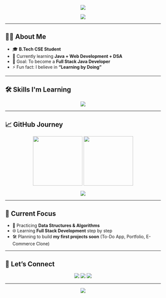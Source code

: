<!-- Banner -->
<p align="center">
  <img src="https://capsule-render.vercel.app/api?type=waving&color=0:00c6ff,100:0072ff&height=200&section=header&text=Hi%20I'm%20Himanshu👋&fontSize=40&fontColor=ffffff&animation=fadeIn&fontAlignY=35" />
</p>

<!-- Typing effect -->
<p align="center">
  <img src="https://readme-typing-svg.herokuapp.com?font=Fira+Code&size=22&pause=1000&color=0072FF&center=true&vCenter=true&width=600&lines=💻+Aspiring+Software+Engineer;🚀+Learning+Full+Stack+Development;🌱+Open+to+Internships+and+Projects;✨+Building+my+coding+journey" />
</p>

---

## 👨‍💻 About Me  
- 🎓 **B.Tech CSE Student**  
- 🌱 Currently learning **Java + Web Development + DSA**  
- 🎯 Goal: To become a **Full Stack Java Developer**  
- ⚡ Fun fact: I believe in **“Learning by Doing”**  

---

## 🛠️ Skills I'm Learning  

<p align="center">
  <img src="https://skillicons.dev/icons?i=java,js,react,nodejs,html,css,tailwind,python,mysql,git,github" />
</p>

---

## 📈 GitHub Journey  

<p align="center">

  <!-- GitHub Stats -->
  <img src="https://github-readme-stats.vercel.app/api?username=himanshu96935&show_icons=true&theme=tokyonight" height="160" />

  <!-- Streak Stats -->
  <img src="https://streak-stats.demolab.com?user=himanshu96935&theme=tokyonight&hide_border=true" height="160" />

</p>

<!-- Contribution Graph -->
<p align="center">
  <img src="https://github-readme-activity-graph.vercel.app/graph?username=himanshu96935&bg_color=0d1117&color=00c6ff&line=0072ff&point=ffffff&area=true&hide_border=true" />
</p>


---

## 🌟 Current Focus  

- 📘 Practicing **Data Structures & Algorithms**  
- 🌐 Learning **Full Stack Development** step by step  
- 🛠️ Planning to build **my first projects soon** (To-Do App, Portfolio, E-Commerce Clone)  

---

## 🤝 Let’s Connect  

<p align="center">
  <a href="https://www.linkedin.com/in/himanshu-raj9031/"><img src="https://img.shields.io/badge/LinkedIn-0077B5?style=for-the-badge&logo=linkedin&logoColor=white"/></a>
  <a href="mailto:himanshu44226688@gmail.com"><img src="https://img.shields.io/badge/Gmail-D14836?style=for-the-badge&logo=gmail&logoColor=white"/></a>
  <a href="https://x.com/Himanshu76535"><img src="https://img.shields.io/badge/X-000000?style=for-the-badge&logo=x&logoColor=white"/></a>
</p>

---

<!-- Footer -->
<p align="center">
  <img src="https://capsule-render.vercel.app/api?type=waving&color=0:00c6ff,100:0072ff&height=150&section=footer"/>
</p>

